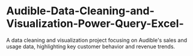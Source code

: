 # Audible-Data-Cleaning-and-Visualization-Power-Query-Excel-
A data cleaning and visualization project focusing on Audible's sales and usage data, highlighting key customer behavior and revenue trends.
